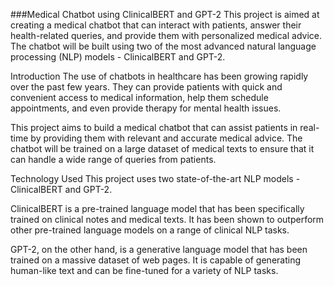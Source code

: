 
###Medical Chatbot using ClinicalBERT and GPT-2
This project is aimed at creating a medical chatbot that can interact with patients, answer their health-related queries, and provide them with personalized medical advice. The chatbot will be built using two of the most advanced natural language processing (NLP) models - ClinicalBERT and GPT-2.

Introduction
The use of chatbots in healthcare has been growing rapidly over the past few years. They can provide patients with quick and convenient access to medical information, help them schedule appointments, and even provide therapy for mental health issues.

This project aims to build a medical chatbot that can assist patients in real-time by providing them with relevant and accurate medical advice. The chatbot will be trained on a large dataset of medical texts to ensure that it can handle a wide range of queries from patients.

Technology Used
This project uses two state-of-the-art NLP models - ClinicalBERT and GPT-2.

ClinicalBERT is a pre-trained language model that has been specifically trained on clinical notes and medical texts. It has been shown to outperform other pre-trained language models on a range of clinical NLP tasks.

GPT-2, on the other hand, is a generative language model that has been trained on a massive dataset of web pages. It is capable of generating human-like text and can be fine-tuned for a variety of NLP tasks.
